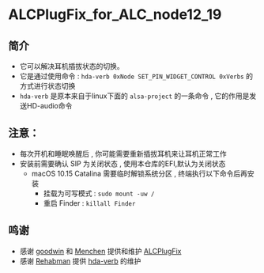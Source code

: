 # ALCPlugFix_for_ALC_node12_19

## 简介

- 它可以解决耳机插拔状态的切换。
- 它是通过使用命令 : `hda-verb 0xNode SET_PIN_WIDGET_CONTROL 0xVerbs` 的方式进行状态切换
- `hda-verb` 是原本来自于linux下面的 `alsa-project` 的一条命令 , 它的作用是发送HD-audio命令
## 注意：
- 每次开机和睡眠唤醒后 , 你可能需要重新插拔耳机来让耳机正常工作
- 安装前需要确认 SIP 为关闭状态 , 使用本仓库的EFI,默认为关闭状态
  - macOS 10.15 Catalina 需要临时解锁系统分区 , 终端执行以下命令后再安装
    - 挂载为可写模式 : `sudo mount -uw /`
    - 重启 Finder : `killall Finder`
## 鸣谢
- 感谢 [goodwin](https://github.com/goodwin) 和 [Menchen](https://github.com/Menchen/ALCPlugFix) 提供和维护 [ALCPlugFix](https://github.com/goodwin/ALCPlugFix)
- 感谢 [Rehabman](https://github.com/RehabMan) 提供 [hda-verb](https://github.com/RehabMan/EAPD-Codec-Commander) 的维护
